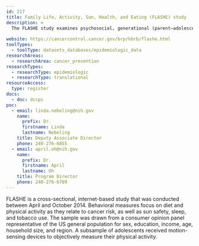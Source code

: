 ```yaml
---
id: 217
title: Family Life, Activity, Sun, Health, and Eating (FLASHE) study
description: >
  The FLASHE study examines psychosocial, generational (parent–adolescent), and environmental correlates of cancer-related behaviors. Behavioral measures focus on diet and physical activity of both parents and adolescents. Other behaviors assessed include sun safety, sleep, and tobacco use.
  
website: https://cancercontrol.cancer.gov/brp/hbrb/flashe.html
toolTypes:
  - toolType: datasets_databases/epidemiologic_data
researchAreas:
  - researchArea: cancer_prevention
researchTypes:
  - researchType: epidemiologic
  - researchType: translational
resourceAccess:
  type: register
docs:
  - doc: dccps
poc:
  - email: linda.nebeling@nih.gov
    name:
      prefix: Dr.
      firstname: Linda
      lastname: Nebeling
    title: Deputy Associate Director
    phone: 240-276-6855
  - email: april.oh@nih.gov
    name:
      prefix: Dr.
      firstname: April
      lastname: Oh
    title: Program Director
    phone: 240-276-6709
---
```

FLASHE is a cross-sectional, internet-based study that was conducted between April and October 2014. Behavioral measures focus on diet and physical activity as they relate to cancer risk, as well as sun safety, sleep, and tobacco use. The sample was drawn from a consumer opinion panel representative of the US general population for sex, education, income, age, household size, and region. A subsample of adolescents received motion-sensing devices to objectively measure their physical activity.